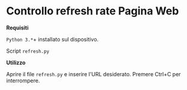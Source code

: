 # Controllo refresh rate Pagina Web

**Requisiti**

`Python 3.*`+ installato sul dispositivo.

Script `refresh.py`

**Utilizzo**

Aprire il file `refresh.py` e inserire
l'URL desiderato. Premere Ctrl+C per
interrompere.
